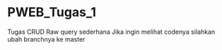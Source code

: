 # PWEB_Tugas_1
Tugas CRUD Raw query sederhana
Jika ingin melihat codenya silahkan ubah  branchnya ke master 
